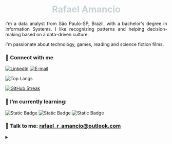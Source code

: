 <h1 align="center">
    <span style='color:#C7D2D6'>Rafael Amancio</span>
</h1>
<p align="justify">I'm a data analyst from São Paulo-SP, Brazil, with a bachelor's degree in Information Systems. I like recognizing patterns and helping decision-making based on a data-driven culture.
<br>

I'm passionate about technology, games, reading and science fiction films.</p>

### 🧾 Connect with me

[![LinkedIn](https://img.shields.io/badge/LinkedIn-0077B5?style=for-the-badge&logo=linkedin&logoColor=white)](https://www.linkedin.com/in/rafael-ribeiro-amancio/) 	[![E-mail](https://img.shields.io/badge/-Email-000?style=for-the-badge&logo=microsoft-outlook&logoColor=30A3DC)](mailto:rafael_r_amancio@outlook.com)

![Top Langs](https://github-readme-stats-git-masterrstaa-rickstaa.vercel.app/api/top-langs/?username=rafael-r-amancio&bg_color=000&border_color=30A3DC&title_color=30A3DC&text_color=FFF)

[![GitHub Streak](https://streak-stats.demolab.com?user=rafael-r-amancio&theme=holi-theme)](https://git.io/streak-stats)
<br>

### 🌱 I’m currently learning:

![Static Badge](https://img.shields.io/badge/Aws-white?logo=amazonaws&logoColor=black) ![Static Badge](https://img.shields.io/badge/Python-white?logo=python&logoColor=black) ![Static Badge](https://img.shields.io/badge/R-white?logo=r&logoColor=black)

### 💬 Talk to me: rafael_r_amancio@outlook.com

<details align="left">
  <summary></summary> 
 
  - Badges by <a href="https://shields.io/">shields.io</a><br>
  - GitHub Stats by <a href="https://github.com/anuraghazra/github-readme-stats">anuraghazra</a>

</details>
